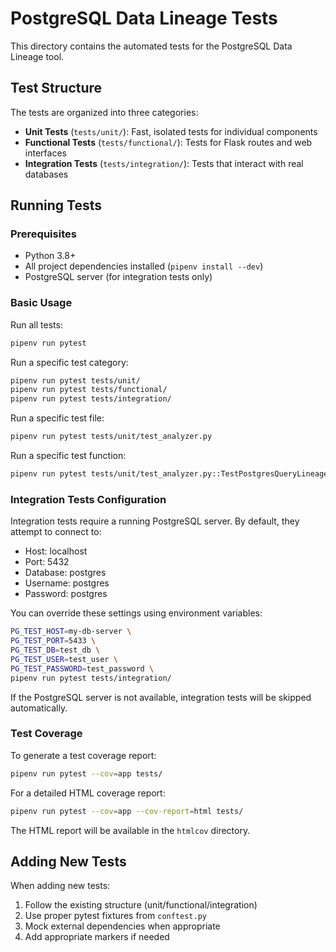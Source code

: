 # PostgreSQL Data Lineage Tests

This directory contains the automated tests for the PostgreSQL Data Lineage tool.

## Test Structure

The tests are organized into three categories:

- **Unit Tests** (`tests/unit/`): Fast, isolated tests for individual components
- **Functional Tests** (`tests/functional/`): Tests for Flask routes and web interfaces
- **Integration Tests** (`tests/integration/`): Tests that interact with real databases

## Running Tests

### Prerequisites

- Python 3.8+
- All project dependencies installed (`pipenv install --dev`)
- PostgreSQL server (for integration tests only)

### Basic Usage

Run all tests:

```bash
pipenv run pytest
```

Run a specific test category:

```bash
pipenv run pytest tests/unit/
pipenv run pytest tests/functional/
pipenv run pytest tests/integration/
```

Run a specific test file:

```bash
pipenv run pytest tests/unit/test_analyzer.py
```

Run a specific test function:

```bash
pipenv run pytest tests/unit/test_analyzer.py::TestPostgresQueryLineage::test_init
```

### Integration Tests Configuration

Integration tests require a running PostgreSQL server. By default, they attempt to connect to:

- Host: localhost
- Port: 5432
- Database: postgres
- Username: postgres
- Password: postgres

You can override these settings using environment variables:

```bash
PG_TEST_HOST=my-db-server \
PG_TEST_PORT=5433 \
PG_TEST_DB=test_db \
PG_TEST_USER=test_user \
PG_TEST_PASSWORD=test_password \
pipenv run pytest tests/integration/
```

If the PostgreSQL server is not available, integration tests will be skipped automatically.

### Test Coverage

To generate a test coverage report:

```bash
pipenv run pytest --cov=app tests/
```

For a detailed HTML coverage report:

```bash
pipenv run pytest --cov=app --cov-report=html tests/
```

The HTML report will be available in the `htmlcov` directory.

## Adding New Tests

When adding new tests:

1. Follow the existing structure (unit/functional/integration)
2. Use proper pytest fixtures from `conftest.py`
3. Mock external dependencies when appropriate
4. Add appropriate markers if needed
